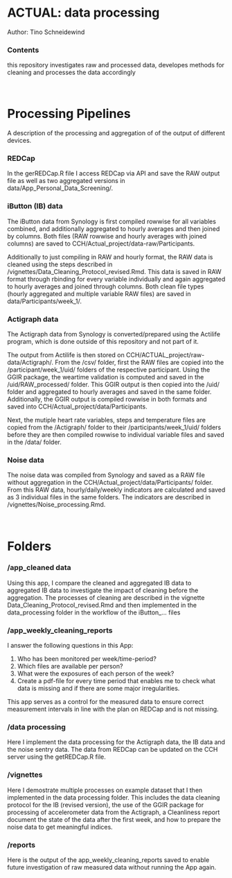 # ACTUAL: data processing

Author: Tino Schneidewind

### Contents
this repository investigates raw and processed data, developes methods for cleaning and processes the data accordingly

<br>

# Processing Pipelines

A description of the processing and aggregation of of the output of different devices.

### REDCap

In the gerREDCap.R file I access REDCap via API and save the RAW output file as well as two aggregated versions in data/App_Personal_Data_Screening/.

### iButton (IB) data

The iButton data from Synology is first compiled rowwise for all variables combined, and additionally aggregated to hourly averages and then joined by columns. Both files (RAW rowwise and hourly averages with joined columns) are saved to CCH/Actual_project/data-raw/Participants.

Additionally to just compiling in RAW and hourly format, the RAW data is cleaned using the steps described in /vignettes/Data_Cleaning_Protocol_revised.Rmd. This data is saved in RAW format through rbinding for every variable individually and again aggregated to hourly averages and joined through columns. Both clean file types (hourly aggregated and multiple variable RAW files) are saved in data/Participants/week_1/.

### Actigraph data

The Actigraph data from Synology is converted/prepared using the Actilife program, which is done outside of this repository and not part of it. 

The output from Actilife is then stored on CCH/ACTUAL_project/raw-data/Actigraph/. From the /csv/ folder, first the RAW files are copied into the /participant/week_1/uid/ folders of the respective participant. Using the GGIR package, the weartime validation is computed and saved in the /uid/RAW_processed/ folder. This GGIR output is then copied into the /uid/ folder and aggregated to hourly averages and saved in the same folder. Additionally, the GGIR output is compiled rowwise in both formats and saved into CCH/Actual_project/data/Participants. 

Next, the mutiple heart rate variables, steps and temperature files are copied from the /Actigraph/ folder to their /participants/week_1/uid/ folders before they are then compiled rowwise to individual variable files and saved in the /data/ folder. 

### Noise data

The noise data was compiled from Synology and saved as a RAW file without aggregation in the CCH/Actual_project/data/Participants/ folder. From this RAW data, hourly/daily/weekly indicators are calculated and saved as 3 individual files in the same folders. The indicators are described in /vignettes/Noise_processing.Rmd.


<br>

# Folders

### /app_cleaned data

Using this app, I compare the cleaned and aggregated IB data to aggregated IB data to investigate the impact of cleaning before the aggregation. The processes of cleaning are described in the vignette Data_Cleaning_Protocol_revised.Rmd and then implemented in the data_processing folder in the workflow of the iButton_... files

### /app_weekly_cleaning_reports

I answer the following questions in this App:

1. Who has been monitored per week/time-period? 
2. Which files are available per person?
3. What were the exposures of each person of the week?
4. Create a pdf-file for every time period that enables me to check what data is missing and if there are some major irregularities.

This app serves as a control for the measured data to ensure correct measurement intervals in line with the plan on REDCap and is not missing. 

### /data processing

Here I implement the data processing for the Actigraph data, the IB data and the noise sentry data. The data from REDCap can be updated on the CCH server using the getREDCap.R file.


### /vignettes

Here I demostrate multiple processes on example dataset that I then implemented in the data processing folder. This includes the data cleaning protocol for the IB (revised version), the use of the GGIR package for processing of accelerometer data from the Actigraph, a Cleanliness report document the state of the data after the first week, and how to prepare the noise data to get meaningful indices. 


### /reports

Here is the output of the app_weekly_cleaning_reports saved to enable future investigation of raw measured data without running the App again.

